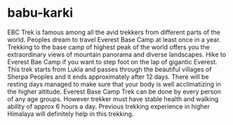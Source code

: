 # babu-karki
EBC Trek is famous among all the avid trekkers from different parts of the world. Peoples dream to travel Everest Base Camp at least once in a year. Trekking to the base camp of highest peak of the world offers you the extraordinary views of mountain panorama and diverse landscapes. Hike to Everest Bae Camp if you want to step foot on the lap of gigantic Everest.  This trek starts from Lukla and passes through the beautiful villages of Sherpa Peoples and it ends approximately after 12 days. There will be resting days managed to make sure that your body is well acclimatizing in the higher altitude.  Everest Base Camp Trek can be done by every person of any age groups. However trekker must have stable health and walking ability of approx 6 hours a day. Previous trekking experience in higher Himalaya will definitely help in this trekking. 
